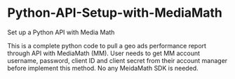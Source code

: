 # Python-API-Setup-with-MediaMath
Set up a Python API with Media Math

This is a complete python code to pull a geo ads performance report through API with MediaMath (MM). User needs to get MM account username, password, client ID and client secret from their account manager before implement this method. No any MeidaMath SDK is needed.

